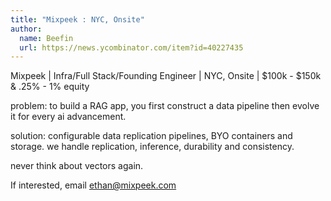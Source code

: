 ```yaml
---
title: "Mixpeek : NYC, Onsite"
author:
  name: Beefin
  url: https://news.ycombinator.com/item?id=40227435
---
```

Mixpeek | Infra&#x2F;Full Stack&#x2F;Founding Engineer | NYC, Onsite | $100k - $150k &amp; .25% - 1% equity

problem: to build a RAG app, you first construct a data pipeline then evolve it for every ai advancement.

solution: configurable data replication pipelines, BYO containers and storage. we handle replication, inference, durability and consistency.

never think about vectors again.

If interested, email ethan@mixpeek.com
